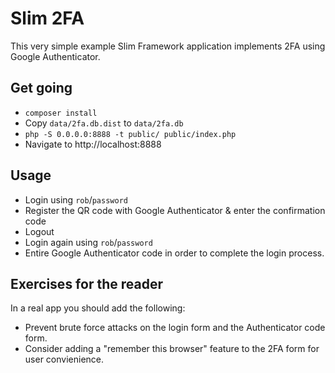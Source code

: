 # Slim 2FA

This very simple example Slim Framework application implements 2FA using Google
Authenticator.


## Get going

* `composer install`
* Copy `data/2fa.db.dist` to `data/2fa.db`
* `php -S 0.0.0.0:8888 -t public/ public/index.php`
* Navigate to http://localhost:8888
  
## Usage

* Login using `rob`/`password`
* Register the QR code with Google Authenticator & enter the confirmation code
* Logout
* Login again using `rob`/`password`
* Entire Google Authenticator code in order to complete the login process.


## Exercises for the reader

In a real app you should add the following:

* Prevent brute force attacks on the login form and the Authenticator code form.
* Consider adding a "remember this browser" feature to the 2FA form for user convienience.
